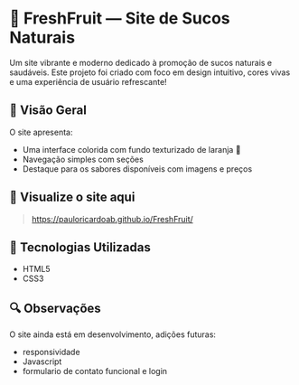 # 🍊 FreshFruit — Site de Sucos Naturais

Um site vibrante e moderno dedicado à promoção de sucos naturais e saudáveis. Este projeto foi criado com foco em design intuitivo, cores vivas e uma experiência de usuário refrescante!

## 🌟 Visão Geral

O site apresenta:

- Uma interface colorida com fundo texturizado de laranja 🍊
- Navegação simples com seções
- Destaque para os sabores disponíveis com imagens e preços


## 👀 Visualize o site aqui

> https://pauloricardoab.github.io/FreshFruit/

## 🚀 Tecnologias Utilizadas

- HTML5
- CSS3


## 🔍 Observações
O site ainda está em desenvolvimento, adições futuras:
- responsividade
- Javascript
- formulario de contato funcional e login

